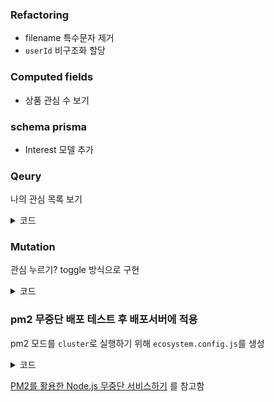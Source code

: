 ### Refactoring
- filename 특수문자 제거
- `userId` 비구조화 할당

### Computed fields
- 상품 관심 수 보기

### schema prisma
- Interest 모델 추가

### Qeury
나의 관심 목록 보기
<details>
<summary> 코드 </summary>

```ts
const resolvers: Resolvers = {
  Query: {
    seeMyInterestLists: protectedResolver(
      async (_, __, { client, loggedInUser }) => {
        const { userId } = loggedInUser;
        const product = await client.interest.findMany({
          where: { userId },
          select: { product: true },
        });
        return product.map((item) => item.product);
      }
    ),
  },
};
```
</details>


### Mutation
관심 누르기? toggle 방식으로 구현
<details>
<summary> 코드 </summary>

```ts
const resolvers: Resolvers = {
  Mutation: {
    toggleInterest: protectedResolver(
      async (_, { id }, { client, loggedInUser }) => {
        const { userId } = loggedInUser;
        const product: Identity | null = await client.product.findUnique({
          where: { id },
          select: { id: true },
        });
        if (!product) {
          return { ok: false, error: '상품이 존재하지않음' };
        }
        const interestWhere = {
          productId_userId: {
            productId: id,
            userId,
          },
        };
        const interest: Interest | null = await client.interest.findUnique({
          where: interestWhere,
        });
        if (interest) {
          await client.interest.delete({ where: interestWhere });
        } else {
          await client.interest.create({
            data: {
              user: { connect: { userId } },
              product: { connect: { id } },
            },
          });
        }
        return { ok: true };
      }
    ),
  },
};
```
</details>
  
### pm2 무중단 배포 테스트 후 배포서버에 적용
pm2 모드를 `cluster`로 실행하기 위해 `ecosystem.config.js`를 생성
<details>
<summary> 코드 </summary>

```js
module.exports = {
  apps: [
    {
      name: 'server',
      script: 'src/server.ts',
      instances: 0,
      exec_mode: 'cluster',
      wait_ready: true,
      listen_timeout: 50000,
      kill_timeout: 5000,
    },
  ],
};

```
</details>

[PM2를 활용한 Node.js 무중단 서비스하기](https://engineering.linecorp.com/ko/blog/pm2-nodejs/) 를 참고함